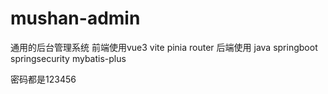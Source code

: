 # mushan-admin
通用的后台管理系统
前端使用vue3  vite  pinia  router
后端使用 java springboot  springsecurity mybatis-plus





密码都是123456
